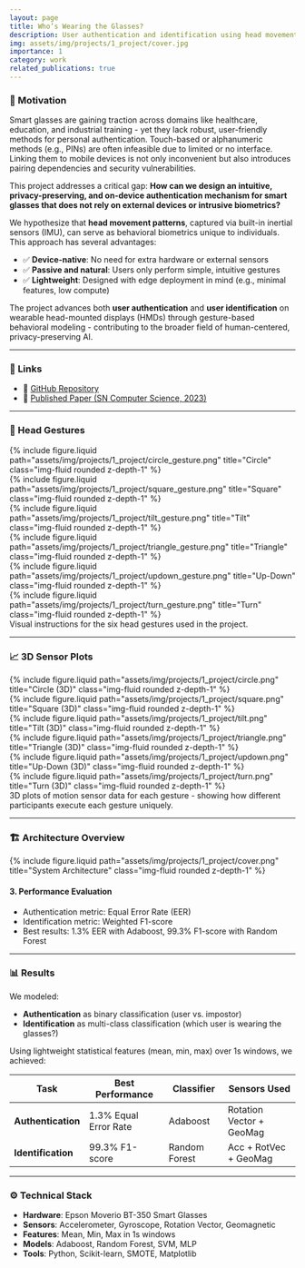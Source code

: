 ```yaml
---
layout: page
title: Who’s Wearing the Glasses?
description: User authentication and identification using head movements on smart glasses
img: assets/img/projects/1_project/cover.jpg
importance: 1
category: work
related_publications: true
---
```


### 🎯 Motivation

Smart glasses are gaining traction across domains like healthcare, education, and industrial training - yet they lack robust, user-friendly methods for personal authentication. Touch-based or alphanumeric methods (e.g., PINs) are often infeasible due to limited or no interface. Linking them to mobile devices is not only inconvenient but also introduces pairing dependencies and security vulnerabilities.

This project addresses a critical gap: **How can we design an intuitive, privacy-preserving, and on-device authentication mechanism for smart glasses that does not rely on external devices or intrusive biometrics?**

We hypothesize that **head movement patterns**, captured via built-in inertial sensors (IMU), can serve as behavioral biometrics unique to individuals. This approach has several advantages:
- ✅ **Device-native**: No need for extra hardware or external sensors  
- ✅ **Passive and natural**: Users only perform simple, intuitive gestures  
- ✅ **Lightweight**: Designed with edge deployment in mind (e.g., minimal features, low compute)

The project advances both **user authentication** and **user identification** on wearable head-mounted displays (HMDs) through gesture-based behavioral modeling - contributing to the broader field of human-centered, privacy-preserving AI.

---

### 📎 Links  
- 🔗 [GitHub Repository](https://github.com/sumeyye-agac/glass-data-participant-detection)  
- 📄 [Published Paper (SN Computer Science, 2023)](https://doi.org/10.1007/s42979-023-02202-4)

---

### 👤 Head Gestures
<div class="row">
  <div class="col-sm">
    {% include figure.liquid path="assets/img/projects/1_project/circle_gesture.png" title="Circle" class="img-fluid rounded z-depth-1" %}
  </div>
  <div class="col-sm">
    {% include figure.liquid path="assets/img/projects/1_project/square_gesture.png" title="Square" class="img-fluid rounded z-depth-1" %}
  </div>
  <div class="col-sm">
    {% include figure.liquid path="assets/img/projects/1_project/tilt_gesture.png" title="Tilt" class="img-fluid rounded z-depth-1" %}
  </div>
</div>
<div class="row mt-3">
  <div class="col-sm">
    {% include figure.liquid path="assets/img/projects/1_project/triangle_gesture.png" title="Triangle" class="img-fluid rounded z-depth-1" %}
  </div>
  <div class="col-sm">
    {% include figure.liquid path="assets/img/projects/1_project/updown_gesture.png" title="Up-Down" class="img-fluid rounded z-depth-1" %}
  </div>
  <div class="col-sm">
    {% include figure.liquid path="assets/img/projects/1_project/turn_gesture.png" title="Turn" class="img-fluid rounded z-depth-1" %}
  </div>
</div>
<div class="caption">
  Visual instructions for the six head gestures used in the project.
</div>

---

### 📈 3D Sensor Plots
<div class="row">
  <div class="col-sm">
    {% include figure.liquid path="assets/img/projects/1_project/circle.png" title="Circle (3D)" class="img-fluid rounded z-depth-1" %}
  </div>
  <div class="col-sm">
    {% include figure.liquid path="assets/img/projects/1_project/square.png" title="Square (3D)" class="img-fluid rounded z-depth-1" %}
  </div>
  <div class="col-sm">
    {% include figure.liquid path="assets/img/projects/1_project/tilt.png" title="Tilt (3D)" class="img-fluid rounded z-depth-1" %}
  </div>
</div>
<div class="row mt-3">
  <div class="col-sm">
    {% include figure.liquid path="assets/img/projects/1_project/triangle.png" title="Triangle (3D)" class="img-fluid rounded z-depth-1" %}
  </div>
  <div class="col-sm">
    {% include figure.liquid path="assets/img/projects/1_project/updown.png" title="Up-Down (3D)" class="img-fluid rounded z-depth-1" %}
  </div>
  <div class="col-sm">
    {% include figure.liquid path="assets/img/projects/1_project/turn.png" title="Turn (3D)" class="img-fluid rounded z-depth-1" %}
  </div>
</div>
<div class="caption">
  3D plots of motion sensor data for each gesture - showing how different participants execute each gesture uniquely.
</div>

---

### 🏗️ Architecture Overview

<div class="row justify-content-sm-center">
  <div class="col-sm-10 mt-3 mt-md-0">
    {% include figure.liquid path="assets/img/projects/1_project/cover.png" title="System Architecture" class="img-fluid rounded z-depth-1" %}
  </div>
</div>

#### 3. Performance Evaluation
- Authentication metric: Equal Error Rate (EER)
- Identification metric: Weighted F1-score
- Best results: 1.3% EER with Adaboost, 99.3% F1-score with Random Forest

---

### 📊 Results

We modeled:
- **Authentication** as binary classification (user vs. impostor)  
- **Identification** as multi-class classification (which user is wearing the glasses?)

Using lightweight statistical features (mean, min, max) over 1s windows, we achieved:

| Task              | Best Performance        | Classifier     | Sensors Used              |
|------------------|-------------------------|----------------|---------------------------|
| **Authentication** | 1.3% Equal Error Rate   | Adaboost       | Rotation Vector + GeoMag |
| **Identification** | 99.3% F1-score          | Random Forest  | Acc + RotVec + GeoMag    |

---

### ⚙️ Technical Stack
- **Hardware**: Epson Moverio BT-350 Smart Glasses  
- **Sensors**: Accelerometer, Gyroscope, Rotation Vector, Geomagnetic  
- **Features**: Mean, Min, Max in 1s windows  
- **Models**: Adaboost, Random Forest, SVM, MLP  
- **Tools**: Python, Scikit-learn, SMOTE, Matplotlib
